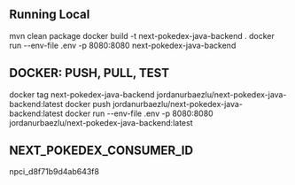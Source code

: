 ## Running Local
mvn clean package
docker build -t next-pokedex-java-backend .
docker run --env-file .env -p 8080:8080 next-pokedex-java-backend

## DOCKER: PUSH, PULL, TEST
docker tag next-pokedex-java-backend jordanurbaezlu/next-pokedex-java-backend:latest
docker push jordanurbaezlu/next-pokedex-java-backend:latest
docker run --env-file .env -p 8080:8080 jordanurbaezlu/next-pokedex-java-backend:latest

## NEXT_POKEDEX_CONSUMER_ID
npci_d8f71b9d4ab643f8
